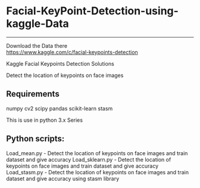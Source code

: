 # Facial-KeyPoint-Detection-using-kaggle-Data
------------------------------------------------

Download the Data there   
https://www.kaggle.com/c/facial-keypoints-detection

Kaggle Facial Keypoints Detection Solutions

Detect the location of keypoints on face images


Requirements
------------
numpy
cv2
scipy
pandas
scikit-learn
stasm

This is use in python 3.x Series

Python scripts:
--------------
Load_mean.py - Detect the location of keypoints on face images and train dataset and give accuracy 
Load_sklearn.py - Detect the location of keypoints on face images and train dataset and give accuracy 
Load_stasm.py - Detect the location of keypoints on face images and train dataset and give accuracy using stasm library 
